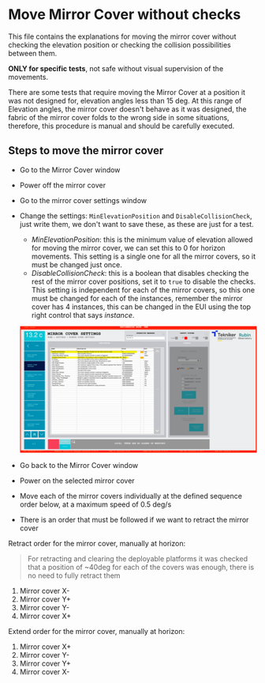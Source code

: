 # Move Mirror Cover without checks

This file contains the explanations for moving the mirror cover without checking the elevation position or checking the
collision possibilities between them.

**ONLY for specific tests**, not safe without visual supervision of the movements.

There are some tests that require moving the Mirror Cover at a position it was not designed for, elevation angles less
than 15 deg. At this range of Elevation angles, the mirror cover doesn't behave as it was designed, the fabric of the
mirror cover folds to the wrong side in some situations, therefore, this procedure is manual and should be carefully
executed.

## Steps to move the mirror cover

- Go to the Mirror Cover window
- Power off the mirror cover
- Go to the mirror cover settings window
- Change the settings: `MinElevationPosition` and `DisableCollisionCheck`, just write them, we don't want to save these,
  as these are just for a test.
  - *MinElevationPosition*: this is the minimum value of elevation allowed for moving the mirror cover, we can set this
    to 0 for horizon movements. This setting is a single one for all the mirror covers, so it must be changed just once.
  - *DisableCollisionCheck*: this is a boolean that disables checking the rest of the mirror cover positions, set it to
    `true` to disable the checks. This setting is independent for each of the mirror covers, so this one must be changed
    for each of the instances, remember the mirror cover has 4 instances, this can be changed in the EUI using the top right
    control that says *instance*.

  ![Settings window of the mirror cover with the values changed, showing instance 4](media/ChangedSettingsForTheMirrorCover.png)

- Go back to the Mirror Cover window
- Power on the selected mirror cover
- Move each of the mirror covers individually at the defined sequence order below, at a maximum speed of 0.5 deg/s
- There is an order that must be followed if we want to retract the mirror cover

Retract order for the mirror cover, manually at horizon:

> For retracting and clearing the deployable platforms it was checked that a position of ~40deg for each of the covers
>  was enough, there is no need to fully retract them

1. Mirror cover X-
2. Mirror cover Y+
3. Mirror cover Y-
4. Mirror cover X+

Extend order for the mirror cover, manually at horizon:

1. Mirror cover X+
2. Mirror cover Y-
3. Mirror cover Y+
4. Mirror cover X-
